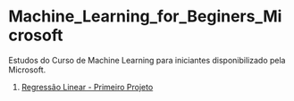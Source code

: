 # Machine_Learning_for_Beginers_Microsoft
 Estudos do Curso de Machine Learning para iniciantes disponibilizado pela Microsoft.
 
 1. [Regressão Linear - Primeiro Projeto](notebook.ipynb)
